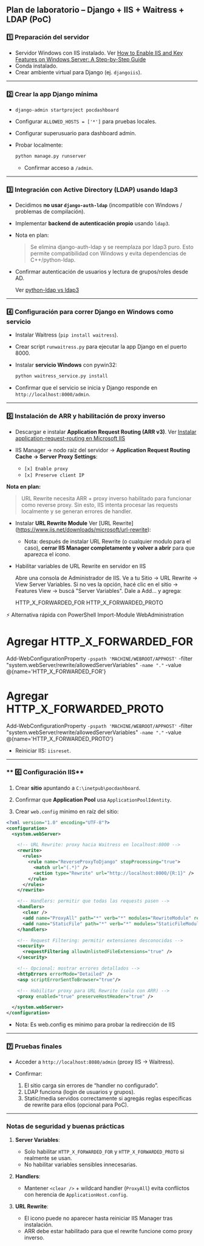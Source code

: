 ## **Plan de laboratorio – Django + IIS + Waitress + LDAP (PoC)**

### **1️⃣ Preparación del servidor**

* Servidor Windows con IIS instalado. Ver [How to Enable IIS and Key Features on Windows Server: A Step-by-Step Guide](https://techcommunity.microsoft.com/blog/iis-support-blog/how-to-enable-iis-and-key-features-on-windows-server-a-step-by-step-guide/4229883)
* Conda instalado.
* Crear ambiente virtual para Django (ej. `djangoiis`).

---

### **2️⃣ Crear la app Django mínima**

* `django-admin startproject pocdashboard`
* Configurar `ALLOWED_HOSTS = ['*']` para pruebas locales.
* Configurar superusuario para dashboard admin.
* Probar localmente:

  ```bash
  python manage.py runserver
  ```

  * Confirmar acceso a `/admin`.

---

### **3️⃣ Integración con Active Directory (LDAP) usando ldap3**

* Decidimos **no usar `django-auth-ldap`** (incompatible con Windows / problemas de compilación).
* Implementar **backend de autenticación propio** usando `ldap3`.
* Nota en plan:

  > Se elimina django-auth-ldap y se reemplaza por ldap3 puro. Esto permite compatibilidad con Windows y evita dependencias de C++/python-ldap.
* Confirmar autenticación de usuarios y lectura de grupos/roles desde AD.

  Ver [python-ldap vs ldap3](https://github.com/pmontiveros/djangooniis/blob/main/python-ldap%20vs%20ldap3.md#python-ldap-vs-ldap3-en-resumen)

---

### **4️⃣ Configuración para correr Django en Windows como servicio**

* Instalar Waitress (`pip install waitress`).
* Crear script `runwaitress.py` para ejecutar la app Django en el puerto 8000.
* Instalar **servicio Windows** con pywin32:

  ```bash
  python waitress_service.py install
  ```
* Confirmar que el servicio se inicia y Django responde en `http://localhost:8000/admin`.

---
### **5️⃣ Instalación de ARR y habilitación de proxy inverso**

* Descargar e instalar **Application Request Routing (ARR v3)**. Ver [Instalar application-request-routing en Microsoft IIS](https://www.iis.net/downloads/microsoft/application-request-routing)
* IIS Manager → nodo raíz del servidor → **Application Request Routing Cache → Server Proxy Settings**:

  * `[x] Enable proxy`
  * `[x] Preserve client IP`

**Nota en plan:**

> URL Rewrite necesita ARR + proxy inverso habilitado para funcionar como reverse proxy. Sin esto, IIS intenta procesar las requests localmente y se generan errores de handler.

* Instalar **URL Rewrite Module** Ver [URL Rewrite] (https://www.iis.net/downloads/microsoft/url-rewrite):

   * Nota: después de instalar URL Rewrite (o cualquier modulo para el caso), **cerrar IIS Manager completamente y volver a abrir** para que aparezca el icono.

* Habilitar variables de URL Rewrite en servidor en IIS

  Abre una consola de Administrador de IIS. 
  Ve a tu Sitio → URL Rewrite → View Server Variables. 
  Si no ves la opción, hacé clic en el sitio → Features View → buscá "Server Variables".
  Dale a Add... y agrega:
  
    HTTP_X_FORWARDED_FOR
    HTTP_X_FORWARDED_PROTO

⚡ Alternativa rápida con PowerShell
Import-Module WebAdministration

# Agregar HTTP_X_FORWARDED_FOR
Add-WebConfigurationProperty `
   -pspath 'MACHINE/WEBROOT/APPHOST' `
   -filter "system.webServer/rewrite/allowedServerVariables" `
   -name "." `
   -value @{name='HTTP_X_FORWARDED_FOR'}

# Agregar HTTP_X_FORWARDED_PROTO
Add-WebConfigurationProperty `
   -pspath 'MACHINE/WEBROOT/APPHOST' `
   -filter "system.webServer/rewrite/allowedServerVariables" `
   -name "." `
   -value @{name='HTTP_X_FORWARDED_PROTO'}

* Reiniciar IIS: `iisreset`.

---
### ** 6️⃣ Configuración IIS**

1. Crear **sitio** apuntando a `C:\inetpub\pocdashboard`.
2. Confirmar que **Application Pool** usa `ApplicationPoolIdentity`.

3. Crear `web.config` minimo en raíz del sitio:

```xml
<?xml version="1.0" encoding="UTF-8"?>
<configuration>
  <system.webServer>

    <!-- URL Rewrite: proxy hacia Waitress en localhost:8000 -->
    <rewrite>
      <rules>
        <rule name="ReverseProxyToDjango" stopProcessing="true">
          <match url="(.*)" />
          <action type="Rewrite" url="http://localhost:8000/{R:1}" />
        </rule>
      </rules>
    </rewrite>

    <!-- Handlers: permitir que todas las requests pasen -->
    <handlers>
      <clear />
      <add name="ProxyAll" path="*" verb="*" modules="RewriteModule" resourceType="Unspecified" requireAccess="None" />
      <add name="StaticFile" path="*" verb="*" modules="StaticFileModule,DefaultDocumentModule,DirectoryListingModule" resourceType="Either" requireAccess="Read" />
    </handlers>

    <!-- Request Filtering: permitir extensiones desconocidas -->
    <security>
      <requestFiltering allowUnlistedFileExtensions="true" />
    </security>

    <!-- Opcional: mostrar errores detallados -->
    <httpErrors errorMode="Detailed" />
    <asp scriptErrorSentToBrowser="true"/>

    <!-- Habilitar proxy para URL Rewrite (solo con ARR) -->
    <proxy enabled="true" preserveHostHeader="true" />

  </system.webServer>
</configuration>
```

   * Nota: Es web.config es minimo para probar la redirección de IIS

---

### **7️⃣ Pruebas finales**

* Acceder a `http://localhost:8080/admin` (proxy IIS → Waitress).
* Confirmar:

  1. El sitio carga sin errores de “handler no configurado”.
  2. LDAP funciona (login de usuarios y grupos).
  3. Static/media servidos correctamente si agregás reglas específicas de rewrite para ellos (opcional para PoC).

---

### **Notas de seguridad y buenas prácticas**

1. **Server Variables**:

   * Solo habilitar `HTTP_X_FORWARDED_FOR` y `HTTP_X_FORWARDED_PROTO` si realmente se usan.
   * No habilitar variables sensibles innecesarias.
2. **Handlers**:

   * Mantener `<clear />` + wildcard handler (`ProxyAll`) evita conflictos con herencia de `ApplicationHost.config`.
3. **URL Rewrite**:

   * El icono puede no aparecer hasta reiniciar IIS Manager tras instalación.
   * ARR debe estar habilitado para que el rewrite funcione como proxy inverso.

